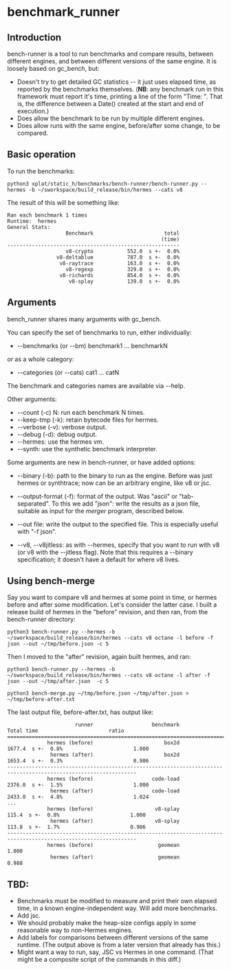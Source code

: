# benchmark_runner

## Introduction

bench-runner is a tool to run benchmarks and compare results, between different engines, and between different versions of the same engine.  It is loosely based on gc_bench, but:

- Doesn't try to get detailed GC statistics -- it just uses elapsed time, as reported by the benchmarks themselves. (**NB**: any benchmark run in this framework must report it's time, printing a line of the form "Time: <ms>".  That is, the difference between a Date() created at the start and end of execution.)
- Does allow the benchmark to be run by multiple different engines.
- Does allow runs with the same engine, before/after some change, to be compared.

## Basic operation

To run the benchmarks:

```
python3 xplat/static_h/benchmarks/bench-runner/bench-runner.py --hermes -b ~/sworkspace/build_release/bin/hermes --cats v8
```

The result of this will be something like:

```
Ran each benchmark 1 times
Runtime:  hermes
General Stats:
                   Benchmark                       total
                                                  (time)
--------------------------------------------------------
                   v8-crypto           552.0  s +-  0.0%
                v8-deltablue           787.0  s +-  0.0%
                 v8-raytrace           163.0  s +-  0.0%
                   v8-regexp           329.0  s +-  0.0%
                 v8-richards           854.0  s +-  0.0%
                    v8-splay           139.0  s +-  0.0%
```

## Arguments

bench_runner shares many arguments with gc_bench.

You can specify the set of benchmarks to run, either individually:

- --benchmarks (or --bm) benchmark1 ... benchmarkN

or as a whole category:

- --categories (or --cats) cat1 ... catN

The benchmark and categories names are available via --help.

Other arguments:
- --count (-c) N: run each benchmark N times.
- --keep-tmp (-k): retain bytecode files for hermes.
- --verbose (-v): verbose output.
- --debug (-d): debug output.
- --hermes: use the hermes vm.
- --synth: use the synthetic benchmark interpreter.

Some arguments are new in bench-runner, or have added options:

- --binary (-b): path to the binary to run as the engine.  Before was just hermes or synthtrace; now can be an arbitrary engine, like v8 or jsc.

- --output-format (-f): format of the output.  Was "ascii" or "tab-separated".  To this we add "json": write the results as a json file, suitable as input for the *merger* program, described below.

- --out file: write the output to the specified file.  This is especially useful with "-f json".

- --v8, --v8jitless: as with --hermes, specify that you want to run with v8 (or v8 with the --jitless flag).  Note that this requires a --binary specification; it doesn't have a default for where v8 lives.

## Using bench-merge

Say you want to compare v8 and hermes at some point in time, or hermes before and after some modification.  Let's consider the latter case.  I built a release build of hermes in the "before" revision, and then ran, from the bench-runner directory:

```
python3 bench-runner.py --hermes -b ~/sworkspace/build_release/bin/hermes --cats v8 octane -l before -f json --out ~/tmp/before.json -c 5
```

Then I moved to the "after" revision, again built hermes, and ran:

```
python3 bench-runner.py --hermes -b ~/sworkspace/build_release/bin/hermes --cats v8 octane -l after -f json --out ~/tmp/after.json  -c 5

python3 bench-merge.py ~/tmp/before.json ~/tmp/after.json > ~/tmp/before-after.txt
```

The last output file, before-after.txt, has output like:

```
                      runner                   benchmark                  Total time                       ratio
================================================================================================================
             hermes (before)                       box2d          1677.4  s +-  0.8%                       1.000
              hermes (after)                       box2d          1653.4  s +-  0.3%                       0.986
----------------------------------------------------------------------------------------------------------------
             hermes (before)                   code-load          2376.0  s +-  1.5%                       1.000
              hermes (after)                   code-load          2433.0  s +-  4.8%                       1.024
...
             hermes (before)                    v8-splay           115.4  s +-  0.8%                       1.000
              hermes (after)                    v8-splay           113.8  s +-  1.7%                       0.986
----------------------------------------------------------------------------------------------------------------
             hermes (before)                     geomean                                                   1.000
              hermes (after)                     geomean                                                   0.988
```

## TBD:

- Benchmarks must be modified to measure and print their own elapsed time, in a known engine-independent way.  Will add more benchmarks.
- Add jsc.
- We should probably make the heap-size configs apply in some reasonable way to non-Hermes engines.
- Add labels for comparisons between different versions of the same runtime.  (The output above is from a later version that already has this.)
- Might want a way to run, say, JSC vs Hermes in one command.  (That might be a composite script of the commands in this diff.)
